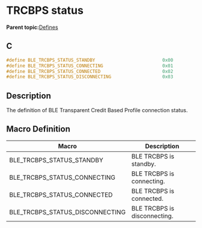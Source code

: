 # TRCBPS status

**Parent topic:**[Defines](GUID-C11241E1-5A96-4825-ABA7-B4045381B602.md)

## C

```c
#define BLE_TRCBPS_STATUS_STANDBY                         0x00
#define BLE_TRCBPS_STATUS_CONNECTING                      0x01
#define BLE_TRCBPS_STATUS_CONNECTED                       0x02
#define BLE_TRCBPS_STATUS_DISCONNECTING                   0x03
```

## Description

The definition of BLE Transparent Credit Based Profile connection status.

## Macro Definition

|Macro|Description|
|-----|-----------|
|BLE\_TRCBPS\_STATUS\_STANDBY|BLE TRCBPS is standby.|
|BLE\_TRCBPS\_STATUS\_CONNECTING|BLE TRCBPS is connecting.|
|BLE\_TRCBPS\_STATUS\_CONNECTED|BLE TRCBPS is connected.|
|BLE\_TRCBPS\_STATUS\_DISCONNECTING|BLE TRCBPS is disconnecting.|

